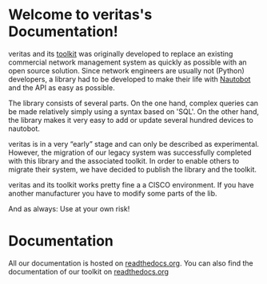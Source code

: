 # Welcome to veritas's Documentation!

veritas and its [toolkit](https://veritas-toolkit.readthedocs.io/en/latest/#) was originally developed to replace an existing commercial network management system as quickly as possible with an open source solution. Since network engineers are usually not (Python) developers, a library had to be developed to make their life with [Nautobot](https://github.com/nautobot) and the API as easy as possible.

The library consists of several parts. On the one hand, complex queries can be made relatively simply using a syntax based on 'SQL'. On the other hand, the library makes it very easy to add or update several hundred devices to nautobot.

veritas is in a very “early” stage and can only be described as experimental. However, the migration of our legacy system was successfully completed with this library and the associated toolkit.
In order to enable others to migrate their system, we have decided to publish the library and the toolkit.

veritas and its toolkit works pretty fine a a CISCO environment. If you have another manufacturer
you have to modify some parts of the lib.

And as always: Use at your own risk!

# Documentation

All our documentation is hosted on [readthedocs.org](https://veritas-sot.readthedocs.org). You can also find the documentation of our toolkit on [readthedocs.org](https://veritas-toolkit.readthedocs.org)
